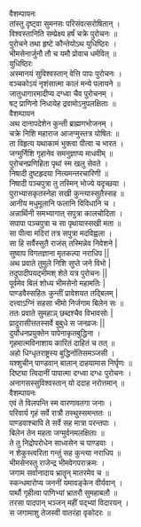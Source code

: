 वैशम्पायनः  
तांस्तु दृष्ट्वा सुमनसः परिसंवत्सरोषितान् ।  
विश्वस्तानिति सम्प्रेक्ष्य हर्षं चक्रे पुरोचनः ॥  
पुरोचने तथा हृष्टे कौन्तेयोऽथ युधिष्ठिरः ।  
भीमसेनार्जुनौ तौ च यमौ प्रोवाच धर्मवित् ॥  
युधिष्ठिरः   
अस्मानयं सुविश्वस्तान् वेत्ति पापः पुरोचनः ।  
वञ्चकोऽयं नृशंसात्मा कालं मन्ये पलायने ॥  
जातुधागारमादीप्य दग्ध्वा चैव पुरोचनम् ।  
षट् प्राणिनो निधायेह द्रवामोऽनुपलक्षिताः ॥  
वैशम्पायन   
अथ दानापदेशेन कुन्ती ब्राह्मणभोजनम् ।  
चक्रे निशि महाराज आजग्मुस्तत्र योषितः ॥  
ता विहृत्य यथाकामं भुक्त्वा पीत्वा च भारत ।  
जग्मुर्निशि गृहानेव समनुज्ञाप्य माधवीम् ॥  
पुरोचनप्रणिहिता पृथां स्म खलु सेवते ।  
निषादी दुष्टहृदया नित्यमन्तरचारिणी ॥  
निषादी पञ्चपुत्रा तु तस्मिन् भोज्ये यदृच्छया ।  
पुराभ्यासकृतस्नेहा सखी कुन्त्यास्सुतैस्सह ॥  
आनीय मधुमूलानि फलानि विविधानि च ।  
अन्नार्थिनी समभ्यागात् सपुत्रा कालचोदिता ।  
सपापा पञ्चपुत्रा च सा पृथायास्सखी मता ॥  
सा पीत्वा मदिरां तत्र सपुत्रा मदविह्वला ।  
सा हि सर्वैस्सुतै राजंस् तस्मिन्नेव निवेशने |  
सुष्वाप विगतज्ञाना मृतकल्पा नराधिप ||  
अथ प्रवाते तुमुले निशि सुप्ते जने विभो |  
तदुपादीपयद्भीमश् शेते यत्र पुरोचनः ||  
पूर्वमेव बिलं शोध्य भीमसेनो महामतिः |  
पाण्डवैस्सहितः कुन्तीं प्रावेशयत तद्बिलम् |  
दत्त्वाऽग्निं सहसा भीमो निर्जगाम बिलेन सः ॥  
ततः प्रवाते सुमहाञ् छब्दश्चैव विभावसोः |  
प्रादुरासीत्ततस्सर्वे बुबुधे स जनव्रजः ||  
दुर्योधनप्रयुक्तेन पापेनाकृतबुद्धिना ।  
गृहमात्मविनाशाय कारितं दाहितं च तत् ॥  
अहो धिग्धृतराष्ट्रस्य बुद्धिर्नातिसमञ्जसी ।  
यश्शुचीन् पाण्डवान् बालान् दाहयामास निर्घृणः ॥  
दिष्ट्या त्विदानीं पापात्मा दग्ध्वा दग्धः पुरोचनः ।  
अनागसस्सुविश्वस्तान् यो ददाह नरोत्तमान् ॥  
वैशम्पायनः  
एवं ते विलपन्ति स्म वारणावतगा जनाः ।  
परिवार्य गृहं सर्वे रात्रौ तस्थुस्समन्ततः ॥  
पाण्डवाश्चापि ते सर्वे सह मात्रा परन्तपाः ।  
बिलेन तेन महता जग्मुर्वनमलक्षिताः ॥  
ते तु निद्रोपरोधेन साध्वसेन च पाण्डवाः ।  
न शेकुस्त्वरिता गन्तुं सह कुन्त्या नराधिप ॥  
भीमसेनस्तु राजेन्द्र भीमवेगपराक्रमः ।  
जगाम सर्वानादाय भ्रातॄन् मातरमेव च ॥  
स्कन्धमारोप्य जननीं यमावङ्केन वीर्यवान् ।  
पार्थौ गृहीत्वा पाणिभ्यां भ्रातरौ सुमहाबलौ ॥  
तरसा पादपान् भञ्जन् महीं पद्भ्यां विदारयन् ।  
स जगामाशु तेजस्वी वातरंहा वृकोदरः ॥   
